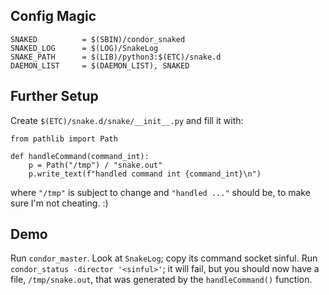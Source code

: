 Config Magic
------------

    SNAKED          = $(SBIN)/condor_snaked
    SNAKED_LOG      = $(LOG)/SnakeLog
    SNAKE_PATH      = $(LIB)/python3:$(ETC)/snake.d
    DAEMON_LIST     = $(DAEMON_LIST), SNAKED

Further Setup
-------------

Create ``$(ETC)/snake.d/snake/__init__.py`` and fill it with:

    from pathlib import Path

    def handleCommand(command_int):
        p = Path("/tmp") / "snake.out"
        p.write_text(f"handled command int {command_int}\n")

where ``"/tmp"`` is subject to change and ``"handled ..."`` should be,
to make sure I'm not cheating. :)

Demo
----

Run ``condor_master``.  Look at ``SnakeLog``; copy its command socket
sinful.  Run ``condor_status -director '<sinful>'``; it will fail, but
you should now have a file, ``/tmp/snake.out``, that was generated by the
``handleCommand()`` function.
